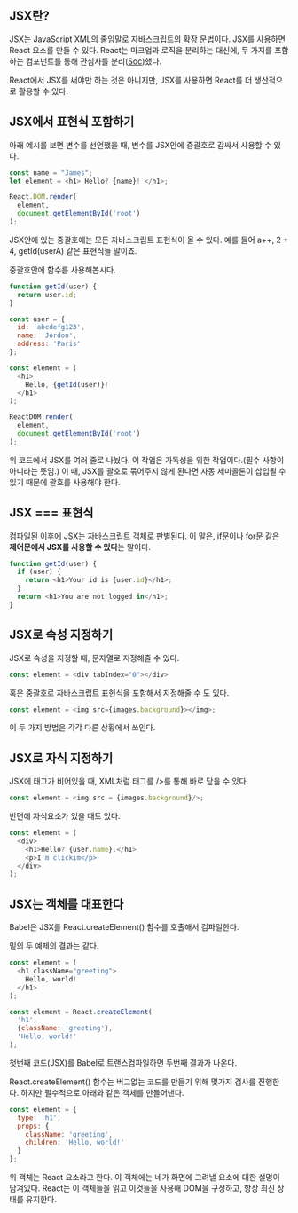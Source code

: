 ## JSX란?

JSX는 JavaScript XML의 줄임말로 자바스크립트의 확장 문법이다. JSX를 사용하면 React 요소를 만들 수 있다. React는 마크업과 로직을 분리하는 대신에, 두 가지를 포함하는 컴포넌트를 통해 관심사를 분리([Soc](https://en.wikipedia.org/wiki/Separation_of_concerns))했다. 

React에서 JSX를 써야만 하는 것은 아니지만, JSX를 사용하면 React를 더 생산적으로 활용할 수 있다.

## JSX에서 표현식 포함하기

아래 예시를 보면 변수를 선언했을 때, 변수를 JSX안에 중괄호로 감싸서 사용할 수 있다.

```js
const name = "James";
let element = <h1> Hello? {name}! </h1>;

React.DOM.render(
  element,
  document.getElementById('root')
);
```

JSX안에 있는 중괄호에는 모든 자바스크립트 표현식이 올 수 있다. 예를 들어 a++, 2 + 4, getId(userA) 같은 표현식들 말이죠.

중괄호안에 함수를 사용해봅시다.

```js
function getId(user) {
  return user.id;
}

const user = {
  id: 'abcdefg123',
  name: 'Jordon',
  address: 'Paris'
};

const element = (
  <h1>
    Hello, {getId(user)}!
  </h1>
);

ReactDOM.render(
  element,
  document.getElementById('root')
);
```

위 코드에서 JSX를 여러 줄로 나눴다. 이 작업은 가독성을 위한 작업이다.(필수 사항이 아니라는 뜻임.) 이 때, JSX를 괄호로 묶어주지 않게 된다면 자동 세미콜론이 삽입될 수 있기 때문에 괄호를 사용해야 한다.

## JSX === 표현식

컴파일된 이후에 JSX는 자바스크립트 객체로 판별된다. 이 말은, if문이나 for문 같은 **제어문에서 JSX를 사용할 수 있다**는 말이다.

```js
function getId(user) {
  if (user) {
    return <h1>Your id is {user.id}</h1>;
  }
  return <h1>You are not logged in</h1>;
}
```

## JSX로 속성 지정하기

JSX로 속성을 지정할 때, 문자열로 지정해줄 수 있다.

```js
const element = <div tabIndex="0"></div>
```

혹은 중괄호로 자바스크립트 표현식을 포함해서 지정해줄 수 도 있다.

```js
const element = <img src={images.background}></img>;
```

이 두 가지 방법은 각각 다른 상황에서 쓰인다.

## JSX로 자식 지정하기

JSX에 태그가 비어있을 때, XML처럼 태그를 />를 통해 바로 닫을 수 있다.

```js
const element = <img src = {images.background}/>;
```

반면에 자식요소가 있을 때도 있다. 

```js
const element = (
  <div>
    <h1>Hello? {user.name}.</h1>
    <p>I'm clickim</p>
  </div>
);
```

## JSX는 객체를 대표한다

Babel은 JSX를 React.createElement() 함수를 호출해서 컴파일한다.

밑의 두 예제의 결과는 같다.

```js
const element = (
  <h1 className="greeting">
    Hello, world!
  </h1>
);
```

```js
const element = React.createElement(
  'h1',
  {className: 'greeting'},
  'Hello, world!'
);
```

첫번째 코드(JSX)를 Babel로 트랜스컴파일하면 두번째 결과가 나온다.

React.createElement() 함수는 버그없는 코드를 만들기 위해 몇가지 검사를 진행한다. 하지만 필수적으로 아래와 같은 객체를 만들어낸다.

```js
const element = {
  type: 'h1',
  props: {
    className: 'greeting',
    children: 'Hello, world!'
  }
};
```

위 객체는 React 요소라고 한다. 이 객체에는 네가 화면에 그려낼 요소에 대한 설명이 담겨있다. React는 이 객체들을 읽고 이것들을 사용해 DOM을 구성하고, 항상 최신 상태를 유지한다.
